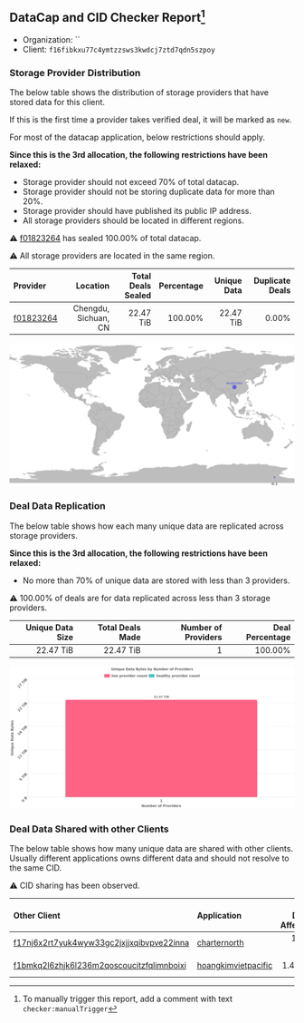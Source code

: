 ## DataCap and CID Checker Report[^1]
 - Organization: ``
 - Client: `f16fibkxu77c4ymtzzsws3kwdcj7ztd7qdn5szpoy`
### Storage Provider Distribution
The below table shows the distribution of storage providers that have stored data for this client.

If this is the first time a provider takes verified deal, it will be marked as `new`.

For most of the datacap application, below restrictions should apply.

**Since this is the 3rd allocation, the following restrictions have been relaxed:**
 - Storage provider should not exceed 70% of total datacap.
 - Storage provider should not be storing duplicate data for more than 20%.
 - Storage provider should have published its public IP address.
 - All storage providers should be located in different regions.

⚠️ [f01823264](https://filfox.info/en/address/f01823264) has sealed 100.00% of total datacap.

⚠️ All storage providers are located in the same region.

| Provider                                              |             Location | Total Deals Sealed | Percentage | Unique Data | Duplicate Deals |
| :---------------------------------------------------- | -------------------: | -----------------: | ---------: | ----------: | --------------: |
| [f01823264](https://filfox.info/en/address/f01823264) | Chengdu, Sichuan, CN |          22.47 TiB |    100.00% |   22.47 TiB |           0.00% |

![Provider Distribution](https://raw.githubusercontent.com/data-preservation-programs/filplus-checker-assets/main/filecoin-project/filecoin-plus-large-datasets/issues/83/1671092670821.png)
### Deal Data Replication
The below table shows how each many unique data are replicated across storage providers.

**Since this is the 3rd allocation, the following restrictions have been relaxed:**
- No more than 70% of unique data are stored with less than 3 providers.

⚠️ 100.00% of deals are for data replicated across less than 3 storage providers.

| Unique Data Size | Total Deals Made | Number of Providers | Deal Percentage |
| ---------------: | ---------------: | ------------------: | --------------: |
|        22.47 TiB |        22.47 TiB |                   1 |         100.00% |

![Replication Distribution](https://raw.githubusercontent.com/data-preservation-programs/filplus-checker-assets/main/filecoin-project/filecoin-plus-large-datasets/issues/83/1671092671622.png)
### Deal Data Shared with other Clients
The below table shows how many unique data are shared with other clients.
Usually different applications owns different data and should not resolve to the same CID.

⚠️ CID sharing has been observed.

| Other Client                                                                                                          | Application                                                                                           | Total Deals Affected | Unique CIDs |   Verifier |
| :-------------------------------------------------------------------------------------------------------------------- | :---------------------------------------------------------------------------------------------------- | -------------------: | ----------: | ---------: |
| [f17nj6x2rt7yuk4wyw33gc2jxjjxqibvpve22inna](https://filfox.info/en/address/f17nj6x2rt7yuk4wyw33gc2jxjjxqibvpve22inna) | [charternorth](https://github.com/filecoin-project/filecoin-plus-client-onboarding/issues/1699)       |            10.00 TiB |         320 | Meg Dennis |
| [f1bmkq2l6zhjk6l236m2qoscoucitzfqlimnboixi](https://filfox.info/en/address/f1bmkq2l6zhjk6l236m2qoscoucitzfqlimnboixi) | [hoangkimvietpacific](https://github.com/filecoin-project/filecoin-plus-client-onboarding/issues/847) |             1.47 TiB |          47 | Meg Dennis |

[^1]: To manually trigger this report, add a comment with text `checker:manualTrigger`
